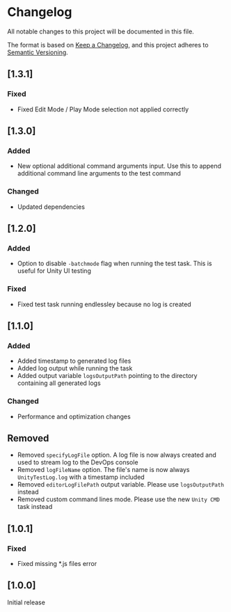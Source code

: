 # Changelog

All notable changes to this project will be documented in this file.

The format is based on [Keep a Changelog](https://keepachangelog.com/en/1.0.0/),
and this project adheres to [Semantic Versioning](https://semver.org/spec/v2.0.0.html).

## [1.3.1]

### Fixed

- Fixed Edit Mode / Play Mode selection not applied correctly

## [1.3.0]

### Added

- New optional additional command arguments input. Use this to append additional command line arguments to the test command

### Changed

- Updated dependencies

## [1.2.0]

### Added

- Option to disable `-batchmode` flag when running the test task. This is useful for Unity UI testing

### Fixed

- Fixed test task running endlessley because no log is created

## [1.1.0]

### Added

- Added timestamp to generated log files
- Added log output while running the task
- Added output variable `logsOutputPath` pointing to the directory containing all generated logs

### Changed

- Performance and optimization changes

## Removed

- Removed `specifyLogFile` option. A log file is now always created and used to stream log to the DevOps console
- Removed `logFileName` option. The file's name is now always `UnityTestLog.log` with a timestamp included
- Removed `editorLogFilePath` output variable. Please use `logsOutputPath` instead
- Removed custom command lines mode. Please use the new `Unity CMD` task instead

## [1.0.1]

### Fixed

- Fixed missing *.js files error

## [1.0.0]

Initial release